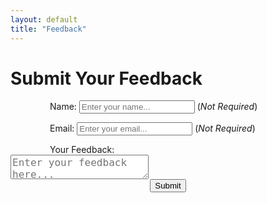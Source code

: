 ```yaml
---
layout: default
title: "Feedback"
---
```


# Submit Your Feedback
  <form id="survey-form">
  <div style="width: 75%; margin: 0 auto;">
    <p>
        Name: 
        <input type="text" name="name" placeholder="Enter your name...">
        (<i>Not Required</i>) <br>
    </p>
    <p>
        Email:
        <input type="email" name="email" placeholder="Enter your email..."> 
        (<i>Not Required</i>) <br>
    </p>
    Your Feedback:
  </div>
    <textarea id="inputBox" name="feedback" placeholder="Enter your feedback here..." style="font-size: 16px; height: 39px;" required></textarea><br>
    <div style="text-align: center;">
    <button type="submit" id="submitBtn">Submit</button>
    </div>
  </form>

  <script>
    const form = document.getElementById('survey-form');
    const responseMsg = document.getElementById('response-msg');

    form.addEventListener('submit', function (e) {
        document.getElementById("submitBtn").disabled = true;
        e.preventDefault();

      const formData = {
        name: form.name.value,
        email: form.email.value,
        feedback: form.feedback.value
      };

      fetch("https://script.google.com/macros/s/AKfycbwoyJ84s40GPgfnNU4fjPryLnLuRZQUHKBwt5C0sZDRY5N01_jeH5bcXLkWnyZCrkSoDg/exec", {
        method: "POST",
        mode: "no-cors",
        headers: { "Content-Type": "application/json" },
        body: JSON.stringify(formData)
      })
      .then(res => res.text())
      .then(msg => {
        alert("✅ Form submitted successfully!");
        form.reset();
        document.getElementById("submitBtn").disabled = false;
      })
      .catch(err => {
        alert("❌ Something is wrong, please submit again!");
        document.getElementById("submitBtn").disabled = false;
      });
    });
  </script>